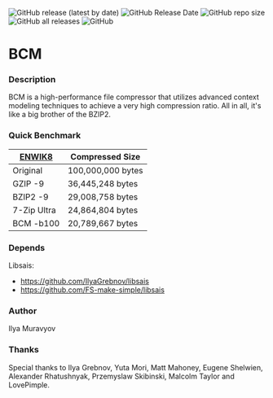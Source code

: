 ![GitHub release (latest by date)](https://img.shields.io/github/v/release/FS-make-simple/bcm)
![GitHub Release Date](https://img.shields.io/github/release-date/FS-make-simple/bcm)
![GitHub repo size](https://img.shields.io/github/repo-size/FS-make-simple/bcm)
![GitHub all releases](https://img.shields.io/github/downloads/FS-make-simple/bcm/total)
![GitHub](https://img.shields.io/github/license/FS-make-simple/bcm)

# BCM

### Description
BCM is a high-performance file compressor that utilizes advanced context modeling techniques to achieve a very high compression ratio. All in all, it's like a big brother of the BZIP2.

### Quick Benchmark
[ENWIK8][1] | Compressed Size   |
------------|-------------------|
Original    | 100,000,000 bytes |   
GZIP -9     | 36,445,248 bytes  |
BZIP2 -9    | 29,008,758 bytes  |
7-Zip Ultra | 24,864,804 bytes  |
BCM -b100   | 20,789,667 bytes  |

[1]:http://mattmahoney.net/dc/text.html

### Depends

Libsais:
* https://github.com/IlyaGrebnov/libsais
* https://github.com/FS-make-simple/libsais

### Author
Ilya Muravyov

### Thanks
Special thanks to Ilya Grebnov, Yuta Mori, Matt Mahoney, Eugene Shelwien, Alexander Rhatushnyak, Przemyslaw Skibinski, Malcolm Taylor and LovePimple.
